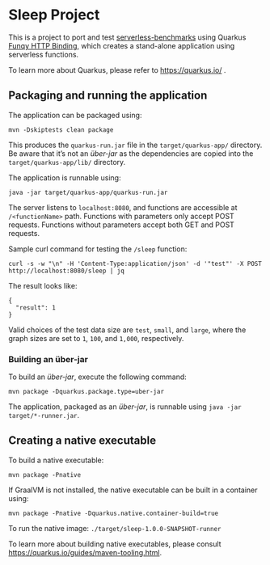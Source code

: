 # Sleep Project

This is a project to port and test [serverless-benchmarks](https://github.com/spcl/serverless-benchmarks) using Quarkus
[Funqy HTTP Binding](https://quarkus.io/guides/funqy-http), which creates a stand-alone application using serverless functions.

To learn more about Quarkus, please refer to https://quarkus.io/ .

## Packaging and running the application

The application can be packaged using:
```shell script
mvn -Dskiptests clean package
```
This produces the `quarkus-run.jar` file in the `target/quarkus-app/` directory.
Be aware that it’s not an _über-jar_ as the dependencies are copied into the `target/quarkus-app/lib/` directory.

The application is runnable using:
```shell script
java -jar target/quarkus-app/quarkus-run.jar
```

The server listens to `localhost:8080`, and functions are accessible at `/<functionName>` path. 
Functions with parameters only accept POST requests. Functions without parameters accept both GET and POST requests.

Sample curl command for testing the `/sleep` function:
```
curl -s -w "\n" -H 'Content-Type:application/json' -d '"test"' -X POST http://localhost:8080/sleep | jq
```
The result looks like:
```
{
  "result": 1
}
```
Valid choices of the test data size are `test`, `small`, and `large`, where the graph sizes are set to `1`, `100`, and `1,000`, respectively.

### Building an über-jar
To build an _über-jar_, execute the following command:
```shell script
mvn package -Dquarkus.package.type=uber-jar
```

The application, packaged as an _über-jar_, is runnable using `java -jar target/*-runner.jar`.

## Creating a native executable

To build a native executable: 
```shell script
mvn package -Pnative
```

If GraalVM is not installed, the native executable can be built in a container using: 
```shell script
mvn package -Pnative -Dquarkus.native.container-build=true
```

To run the native image: `./target/sleep-1.0.0-SNAPSHOT-runner`

To learn more about building native executables, please consult https://quarkus.io/guides/maven-tooling.html.

